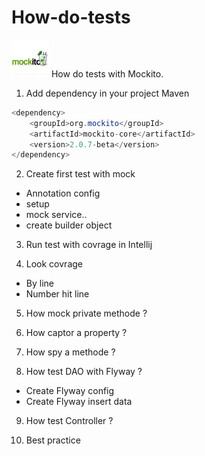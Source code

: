 # How-do-tests
![Mockito logo](https://raw.githubusercontent.com/MaximeFrancoeur/How-do-tests/master/img/mockito_logo.png) How do tests with Mockito.

1. Add dependency in your project Maven 
```java
<dependency>
	<groupId>org.mockito</groupId>
	<artifactId>mockito-core</artifactId>
	<version>2.0.7-beta</version>
</dependency>
```

2. Create first test with mock
  - Annotation config
  - setup
  - mock service..
  - create builder object

3. Run test with covrage in Intellij

4. Look covrage
  - By line
  - Number hit line
  
5. How mock private methode ?

6. How captor a property ?

7. How spy a methode ?

8. How test DAO with Flyway ?
  - Create Flyway config
  - Create Flyway insert data

9. How test Controller ?

10. Best practice
